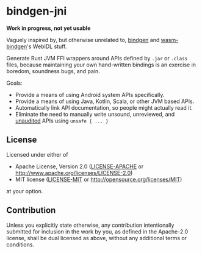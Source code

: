 # bindgen-jni

**Work in progress, not yet usable**

Vaguely inspired by, but otherwise unrelated to, [bindgen](https://github.com/rust-lang/rust-bindgen) and
[wasm-bindgen](https://github.com/rustwasm/wasm-bindgen)'s WebIDL stuff.

Generate Rust JVM FFI wrappers around APIs defined by `.jar` or `.class` files, because maintaining your own
hand-written bindings is an exercise in boredom, soundness bugs, and pain.

Goals:
* Provide a means of using Android system APIs specifically.
* Provide a means of using Java, Kotlin, Scala, or other JVM based APIs.
* Automatically link API documentation, so people might actually read it.
* Eliminate the need to manually write unsound, unreviewed, and [unaudited](https://github.com/dpc/crev) APIs using `unsafe { ... }`

## License

Licensed under either of

* Apache License, Version 2.0 ([LICENSE-APACHE](LICENSE-APACHE) or http://www.apache.org/licenses/LICENSE-2.0)
* MIT license ([LICENSE-MIT](LICENSE-MIT) or http://opensource.org/licenses/MIT)

at your option.

## Contribution

Unless you explicitly state otherwise, any contribution intentionally submitted
for inclusion in the work by you, as defined in the Apache-2.0 license, shall be
dual licensed as above, without any additional terms or conditions.

<!-- https://doc.rust-lang.org/1.4.0/complement-project-faq.html#why-dual-mit/asl2-license? -->
<!-- https://rust-lang-nursery.github.io/api-guidelines/necessities.html#crate-and-its-dependencies-have-a-permissive-license-c-permissive -->
<!-- https://choosealicense.com/licenses/apache-2.0/ -->
<!-- https://choosealicense.com/licenses/mit/ -->

